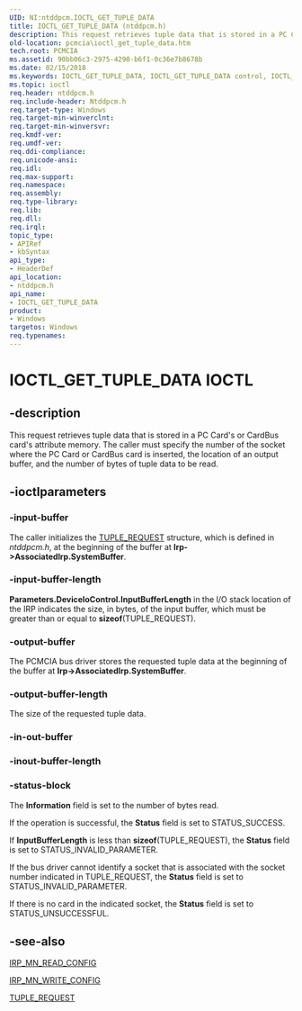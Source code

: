 ```yaml
---
UID: NI:ntddpcm.IOCTL_GET_TUPLE_DATA
title: IOCTL_GET_TUPLE_DATA (ntddpcm.h)
description: This request retrieves tuple data that is stored in a PC Card's or CardBus card's attribute memory.
old-location: pcmcia\ioctl_get_tuple_data.htm
tech.root: PCMCIA
ms.assetid: 90bb06c3-2975-4290-b6f1-0c36e7b8678b
ms.date: 02/15/2018
ms.keywords: IOCTL_GET_TUPLE_DATA, IOCTL_GET_TUPLE_DATA control, IOCTL_GET_TUPLE_DATA control code [Buses], PCMCIA.ioctl_get_tuple_data, memcdref_80c1671e-c0c2-4429-b703-ffb389cc7af5.xml, ntddpcm/IOCTL_GET_TUPLE_DATA
ms.topic: ioctl
req.header: ntddpcm.h
req.include-header: Ntddpcm.h
req.target-type: Windows
req.target-min-winverclnt: 
req.target-min-winversvr: 
req.kmdf-ver: 
req.umdf-ver: 
req.ddi-compliance: 
req.unicode-ansi: 
req.idl: 
req.max-support: 
req.namespace: 
req.assembly: 
req.type-library: 
req.lib: 
req.dll: 
req.irql: 
topic_type:
- APIRef
- kbSyntax
api_type:
- HeaderDef
api_location:
- ntddpcm.h
api_name:
- IOCTL_GET_TUPLE_DATA
product:
- Windows
targetos: Windows
req.typenames: 
---
```


# IOCTL_GET_TUPLE_DATA IOCTL


## -description


This request retrieves tuple data that is stored in a PC Card's or CardBus card's attribute memory. The caller must specify the number of the socket where the PC Card or CardBus card is inserted, the location of an output buffer, and the number of bytes of tuple data to be read. 


## -ioctlparameters




### -input-buffer

The caller initializes the <a href="https://docs.microsoft.com/windows-hardware/drivers/ddi/content/ntddpcm/ns-ntddpcm-_tuple_request">TUPLE_REQUEST</a> structure, which is defined in <i>ntddpcm.h</i>, at the beginning of the buffer at <b>Irp->AssociatedIrp.SystemBuffer</b>. 


### -input-buffer-length

<b>Parameters.DeviceIoControl.InputBufferLength</b> in the I/O stack location of the IRP indicates the size, in bytes, of the input buffer, which must be greater than or equal to <b>sizeof</b>(TUPLE_REQUEST).


### -output-buffer

The PCMCIA bus driver stores the requested tuple data at the beginning of the buffer at <b>Irp->AssociatedIrp.SystemBuffer</b>. 


### -output-buffer-length

The size of the requested tuple data.


### -in-out-buffer








### -inout-buffer-length








### -status-block

The <b>Information</b> field is set to the number of bytes read. 

If the operation is successful, the <b>Status</b> field is set to STATUS_SUCCESS.

If <b>InputBufferLength</b> is less than <b>sizeof</b>(TUPLE_REQUEST), the <b>Status</b> field is set to STATUS_INVALID_PARAMETER.

If the bus driver cannot identify a socket that is associated with the socket number indicated in TUPLE_REQUEST, the <b>Status</b> field is set to STATUS_INVALID_PARAMETER.

If there is no card in the indicated socket, the <b>Status</b> field is set to STATUS_UNSUCCESSFUL.


## -see-also




<a href="https://docs.microsoft.com/windows-hardware/drivers/kernel/irp-mn-read-config">IRP_MN_READ_CONFIG</a>



<a href="https://docs.microsoft.com/windows-hardware/drivers/kernel/irp-mn-write-config">IRP_MN_WRITE_CONFIG</a>



<a href="https://docs.microsoft.com/windows-hardware/drivers/ddi/content/ntddpcm/ns-ntddpcm-_tuple_request">TUPLE_REQUEST</a>
 

 

